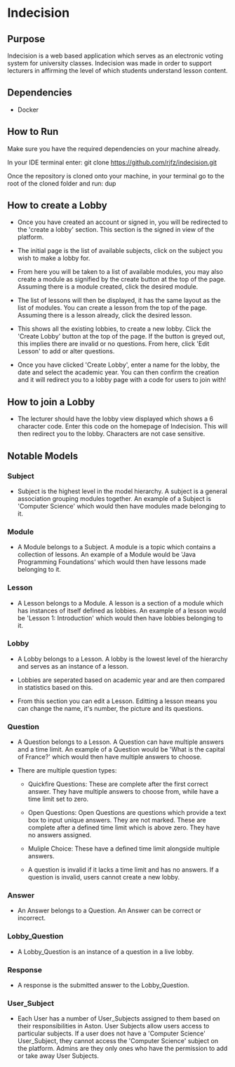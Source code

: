 # Indecision

## Purpose

Indecision is a web based application which serves as an electronic voting system for university classes.
Indecision was made in order to support lecturers in affirming the level of which students understand lesson content.

## Dependencies

- Docker

## How to Run

Make sure you have the required dependencies on your machine already.

In your IDE terminal enter: git clone https://github.com/rjfz/indecision.git

Once the repository is cloned onto your machine, in your terminal go to the root of the cloned folder and run: dup

## How to create a Lobby

- Once you have created an account or signed in, you will be redirected to the 'create a lobby' section. This section is
  the signed in view of the platform.

- The initial page is the list of available subjects, click on the subject you wish to make a lobby for.

- From here you will be taken to a list of available modules, you may also create a module as signified by the create
  button at the top of the page. Assuming there is a module created, click the desired module.

- The list of lessons will then be displayed, it has the same layout as the list of modules. You can create a lesson from
  the top of the page. Assuming there is a lesson already, click the desired lesson.

- This shows all the existing lobbies, to create a new lobby. Click the 'Create Lobby' button at the top of the page.
  If the button is greyed out, this implies there are invalid or no questions. From here, click 'Edit Lesson' to add or
  alter questions.

- Once you have clicked 'Create Lobby', enter a name for the lobby, the date and select the academic year. You can then
  confirm the creation and it will redirect you to a lobby page with a code for users to join with!

## How to join a Lobby

- The lecturer should have the lobby view displayed which shows a 6 character code. Enter this code on the homepage of
  Indecision. This will then redirect you to the lobby. Characters are not case sensitive.

## Notable Models

### Subject

  - Subject is the highest level in the model hierarchy. A subject is a general association grouping modules together.
    An example of a Subject is 'Computer Science' which would then have modules made belonging to it.

### Module

  - A Module belongs to a Subject. A module is a topic which contains a collection of lessons.
    An example of a Module would be 'Java Programming Foundations' which would then have lessons made belonging to it.

### Lesson

  - A Lesson belongs to a Module. A lesson is a section of a module which has instances of itself defined as lobbies.
    An example of a lesson would be 'Lesson 1: Introduction' which would then have lobbies belonging to it.


### Lobby

  - A Lobby belongs to a Lesson. A lobby is the lowest level of the hierarchy and serves as an instance of a lesson.

  - Lobbies are seperated based on academic year and are then compared in statistics based on this.

  - From this section you can edit a Lesson. Editting a lesson means you can change the name, it's number, the picture
    and its questions.

### Question

  - A Question belongs to a Lesson. A Question can have multiple answers and a time limit.
    An example of a Question would be 'What is the capital of France?' which would then have multiple answers to choose.

  - There are multiple question types:

    - Quickfire Questions: These are complete after the first correct answer. They have multiple answers to choose from,
      while have a time limit set to zero.

    - Open Questions: Open Questions are questions which provide a text box to input unique answers. They are not marked.
      These are complete after a defined time limit which is above zero. They have no answers assigned.

    - Muliple Choice: These have a defined time limit alongside multiple answers.

    - A question is invalid if it lacks a time limit and has no answers. If a question is invalid, users cannot create
      a new lobby.

### Answer

  - An Answer belongs to a Question. An Answer can be correct or incorrect.


### Lobby_Question

  - A Lobby_Question is an instance of a question in a live lobby.

### Response

  - A response is the submitted answer to the Lobby_Question.

### User_Subject

  - Each User has a number of User_Subjects assigned to them based on their responsibilities in Aston.
    User Subjects allow users access to particular subjects. If a user does not have a 'Computer Science' User_Subject,
    they cannot access the 'Computer Science' subject on the platform. Admins are they only ones who have the permission
    to add or take away User Subjects.
